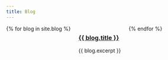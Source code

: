 ```yaml
---
title: Blog
---
```

<div class="row">
  <div class="columns small-12 medium-10">
    {% for blog in site.blog %}
      <div id="{{ blog.hash }}">
        <h3><a href="{{ blog.url }}">{{ blog.title }}</a></h3>
        {{ blog.excerpt }}
      </div>
    {% endfor %}
  </div>
</div>
